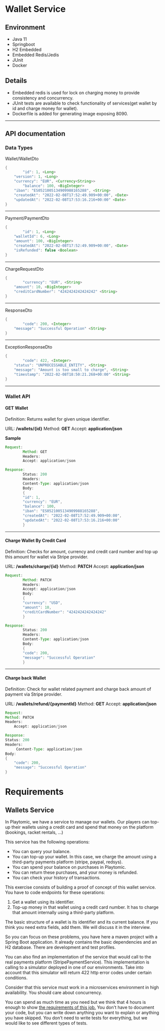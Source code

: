 # Wallet Service

## Environment
* Java 11
* Springboot
* H2 Embedded
* Embedded Redis/Jedis
* JUnit
* Docker

## Details

* Embedded redis is used for lock on charging money to provide consistency and concurrency.
* JUnit tests are available to check functionality of services(get wallet by id and charge money for wallet).
* Dockerfile is added for generating image exposing 8090.

_____________________________________________________________________________________
## API documentation
### Data Types
Wallet/WalletDto
```java
{
        "id": 1, <Long>
    "version": 1, <Long>
	"currency": "EUR", <Currency<String>>
        "balance": 100, <BigInteger>
	"iban": "ES0521005134909988165288", <String>
    "createdAt": "2022-02-08T17:52:49.909+00:00", <Date>
    "updatedAt": "2022-02-08T17:53:16.216+00:00" <Date>
}
```
_____________________________________________________________________________________
Payment/PaymentDto
```java
{
        "id": 1, <Long>
	"walletId": 6, <Long>
	"amount": 100, <BigInteger>
    "createdAt": "2022-02-08T17:52:49.909+00:00", <Date>
	"isRefunded": false <Boolean>
}
```
_____________________________________________________________________________________
ChargeRequestDto
```java
{
        "currency": "EUR", <String>
    "amount": 10, <BigInteger>
    "creditCardNumber": "4242424242424242" <String>
}
```
_____________________________________________________________________________________
ResponseDto
```java
{
        "code": 200, <Integer>
    "message": "Successful Operation" <String>
}
```
_____________________________________________________________________________________
ExceptionResponseDto
```java
{
        "code": 422, <Integer>
    "status": "UNPROCESSABLE_ENTITY", <String>
    "message": "Amount is too small to charge", <String>
    "timestamp": "2022-02-08T18:50:21.268+00:00" <String>
}
```
_____________________________________________________________________________________
### Wallet API
#### GET Wallet

Definition: Returns wallet for given unique identifier.

URL: **/wallets/{id}**
Method: **GET**
Accept: **application/json**

**Sample**
```java
Request:
        Method: GET
        Headers:
        Accept: application/json
```
```java
Response:
        Status: 200
        Headers:
        Content-Type: application/json
        Body:
        {
        "id": 1,
        "currency": "EUR",
        "balance": 100,
        "iban": "ES0521005134909988165288",
        "createdAt": "2022-02-08T17:52:49.909+00:00",
        "updatedAt": "2022-02-08T17:53:16.216+00:00"
        }
```
_____________________________________________________________________________________
#### Charge Wallet By Credit Card

Definition: Checks for amount, currency and credit card number and top up this amount for wallet via Stripe provider.

URL: **/wallets/charge/{id}**
Method: **PATCH**
Accept: **application/json**

```java
Request:
        Method: PATCH
        Headers:
        Accept: application/json
        Body:
        {
        "currency": "USD",
        "amount": 10,
        "creditCardNumber": "4242424242424242"
        }
```
```java
Response:
        Status: 200
        Headers:
        Content-Type: application/json
        Body:
        {
        "code": 200,
        "message": "Successful Operation"
        }
```
_____________________________________________________________________________________
#### Charge back Wallet

Definition: Check for wallet related payment and charge back amount of payment via Stripe provider.

URL: **/wallets/refund/{paymentId}**
Method: **GET**
Accept: **application/json**

```java
Request:
Method: PATCH
Headers:
    Accept: application/json
```
```java
Response:
Status: 200
Headers:
     Content-Type: application/json
Body:
{
    "code": 200,
    "message": "Successful Operation"
}
```

# Requirements
## Wallets Service
In Playtomic, we have a service to manage our wallets. Our players can top-up their wallets using a credit card and spend that money on the platform (bookings, racket rentals, ...)

This service has the following operations:
- You can query your balance.
- You can top-up your wallet. In this case, we charge the amount using a third-party payments platform (stripe, paypal, redsys).
- You can spend your balance on purchases in Playtomic.
- You can return these purchases, and your money is refunded.
- You can check your history of transactions.

This exercise consists of building a proof of concept of this wallet service.
You have to code endpoints for these operations:
1. Get a wallet using its identifier.
1. Top-up money in that wallet using a credit card number. It has to charge that amount internally using a third-party platform.

The basic structure of a wallet is its identifier and its current balance. If you think you need extra fields, add them. We will discuss it in the interview.

So you can focus on these problems, you have here a maven project with a Spring Boot application. It already contains
the basic dependencies and an H2 database. There are development and test profiles.

You can also find an implementation of the service that would call to the real payments platform (StripePaymentService).
This implementation is calling to a simulator deployed in one of our environments. Take into account
that this simulator will return 422 http error codes under certain conditions.

Consider that this service must work in a microservices environment in high availability. You should care about concurrency.

You can spend as much time as you need but we think that 4 hours is enough to show [the requirements of this job.](OFFER.md)
You don't have to document your code, but you can write down anything you want to explain or anything you have skipped.
You don't need to write tests for everything, but we would like to see different types of tests.